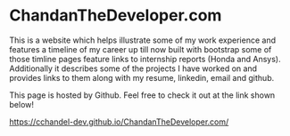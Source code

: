 # ChandanTheDeveloper.com

This is a website which helps illustrate some of my work experience and features a timeline of my career up till now built with bootstrap some of those timline pages feature links to internship reports (Honda and Ansys).
Additionally it describes some of the projects I have worked on and provides links to them along with my resume, linkedin, email and github.


This page is hosted by Github.
Feel free to check it out at the link shown below!

https://cchandel-dev.github.io/ChandanTheDeveloper.com/
